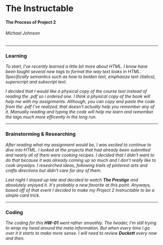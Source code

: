 # **The Instructable**
#### **The Process of Project 2**
###### *Michael Johnson*
---
### Learning
*To start, I've recently learned a little bit more about HTML. I know have been taught several new tags to format the way text looks in HTML. Specifically semantics such as how to bolden text, emphasize text (italics), superscript and subscript text.*

*I decided that I would like a physical copy of the course text instead of reading the .pdf so i ordered one. I think a physical copy of the book will help me with my assignments. Although, you can copy and paste the code from the .pdf I've realized, that doesn't actually help you remember any of it. Manually reading and typing the code will help me learn and remember the tags much more efficently in the long run.*

---
### Brainstorming & Researching
*After reading what my assignment would be, I was excited to continue to dive into HTML. I looked at the projects that had already been submitted and nearly all of them were cooking recipes. I decided that I didn't want to do that because it was already coming up so much and I don't really like to cook anyways. I researched ideas, following trails of pinterest arts and crafts directions but didn't care for any of them.*

*Last night I stayed up late and decided to watch **The Prestige** and absolutely enjoyed it. It's probably a new favorite at this point. Anyways, based off of that event I decided to make my Project 2 Instructable to be a simple card trick.*

---
### Coding
*The coding for this **HW-01** went rather smoothly. The header, I'm still trying to wrap my head around the meta information. But when every time I go over it it starts to make more sense. I will need to review **Duckett** every now and then.*
